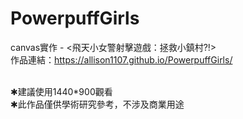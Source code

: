 # PowerpuffGirls
canvas實作 - <飛天小女警射擊遊戲：拯救小鎮村?!><br>
作品連結：https://allison1107.github.io/PowerpuffGirls/<br>

<br>
✱建議使用1440*900觀看<br>
✱此作品僅供學術研究參考，不涉及商業用途

